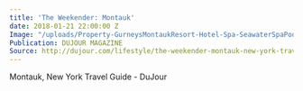 ```yaml
---
title: 'The Weekender: Montauk'
date: 2018-01-21 22:00:00 Z
Image: "/uploads/Property-GurneysMontaukResort-Hotel-Spa-SeawaterSpaPool2-GurneysMontaukResort&SeawaterSpa.jpg"
Publication: DUJOUR MAGAZINE
Source: http://dujour.com/lifestyle/the-weekender-montauk-new-york-travel/
---
```


Montauk, New York Travel Guide - DuJour